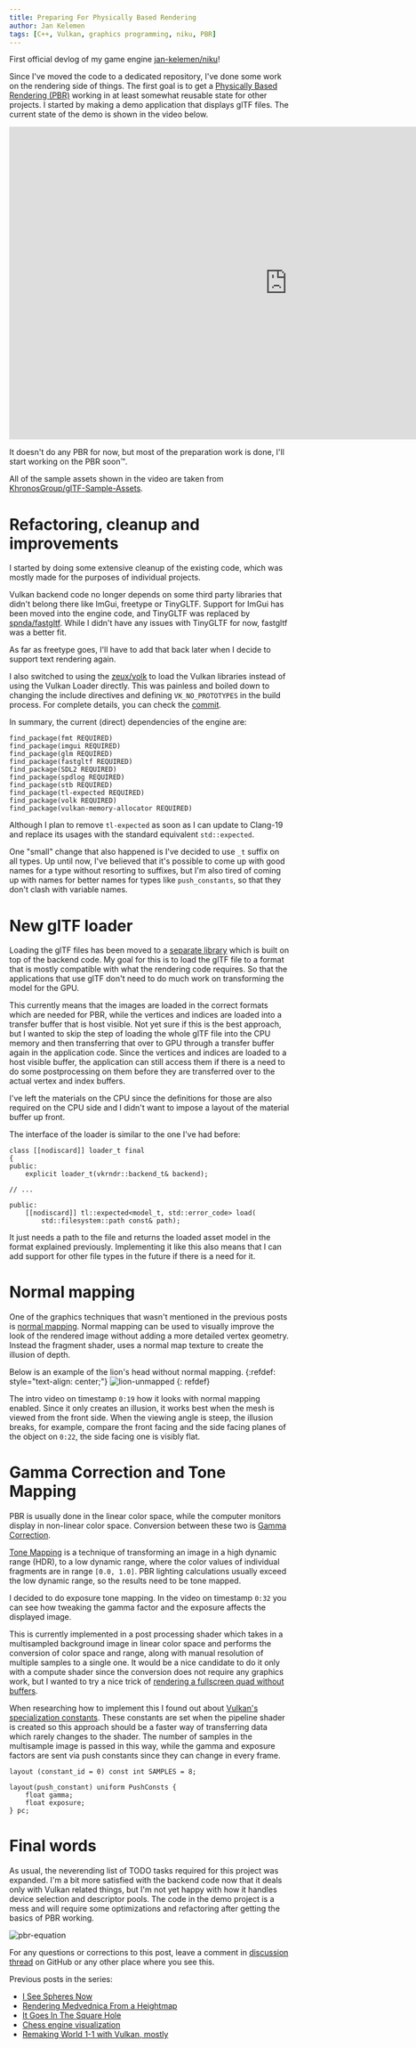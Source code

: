 ```yaml
---
title: Preparing For Physically Based Rendering
author: Jan Kelemen
tags: [C++, Vulkan, graphics programming, niku, PBR]
---
```


First official devlog of my game engine [jan-kelemen/niku](https://github.com/jan-kelemen/niku)!

Since I've moved the code to a dedicated repository, I've done some work on the rendering side of things.
The first goal is to get a [Physically Based Rendering (PBR)](https://en.wikipedia.org/wiki/Physically_based_rendering) working in at least somewhat reusable state for other projects.
I started by making a demo application that displays glTF files. The current state of the demo is shown in the video below.

<iframe width="1000" height="562" src="https://www.youtube.com/embed/WdiDkjNU1aw" title="niku - Preparing For Physically Based Rendering" frameborder="0" allow="accelerometer; autoplay; clipboard-write; encrypted-media; gyroscope; picture-in-picture; web-share" referrerpolicy="strict-origin-when-cross-origin" allowfullscreen></iframe>

It doesn't do any PBR for now, but most of the preparation work is done, I'll start working on the PBR soon™.

All of the sample assets shown in the video are taken from [KhronosGroup/glTF-Sample-Assets](https://github.com/KhronosGroup/glTF-Sample-Assets).

# Refactoring, cleanup and improvements

I started by doing some extensive cleanup of the existing code, which was mostly made for the purposes of individual projects.

Vulkan backend code no longer depends on some third party libraries that didn't belong there like ImGui, freetype or TinyGLTF.
Support for ImGui has been moved into the engine code, and TinyGLTF was replaced by [spnda/fastgltf](https://github.com/spnda/fastgltf).
While I didn't have any issues with TinyGLTF for now, fastgltf was a better fit. 

As far as freetype goes, I'll have to add that back later when I decide to support text rendering again.

I also switched to using the [zeux/volk](https://github.com/zeux/volk) to load the Vulkan libraries instead of using the Vulkan Loader directly.
This was painless and boiled down to changing the include directives and defining `VK_NO_PROTOTYPES` in the build process.
For complete details, you can check the [commit](https://github.com/jan-kelemen/niku/commit/610418c175be13d0c7c490ec0dc06cf65f2781e4).

In summary, the current (direct) dependencies of the engine are:
```
find_package(fmt REQUIRED)
find_package(imgui REQUIRED)
find_package(glm REQUIRED)
find_package(fastgltf REQUIRED)
find_package(SDL2 REQUIRED)
find_package(spdlog REQUIRED)
find_package(stb REQUIRED)
find_package(tl-expected REQUIRED)
find_package(volk REQUIRED)
find_package(vulkan-memory-allocator REQUIRED)
```

Although I plan to remove `tl-expected` as soon as I can update to Clang-19 and replace its usages with the standard equivalent `std::expected`.

One "small" change that also happened is I've decided to use `_t` suffix on all types. 
Up until now, I've believed that it's possible to come up with good names for a type without resorting to suffixes, but I'm also tired of coming up with names for better names for types like `push_constants`, so that they don't clash with variable names.

# New glTF loader

Loading the glTF files has been moved to a [separate library](https://github.com/jan-kelemen/niku/tree/19489b3fc14df1d69e1b876e3849941ac104ec36/src/vkgltf) which is built on top of the backend code.
My goal for this is to load the glTF file to a format that is mostly compatible with what the rendering code requires.
So that the applications that use glTF don't need to do much work on transforming the model for the GPU. 

This currently means that the images are loaded in the correct formats which are needed for PBR, while the vertices and indices are loaded into a transfer buffer that is host visible.
Not yet sure if this is the best approach, but I wanted to skip the step of loading the whole glTF file into the CPU memory and then transferring that over to GPU through a transfer buffer again in the application code.
Since the vertices and indices are loaded to a host visible buffer, the application can still access them if there is a need to do some postprocessing on them before they are transferred over to the actual vertex and index buffers.

I've left the materials on the CPU since the definitions for those are also required on the CPU side and I didn't want to impose a layout of the material buffer up front.

The interface of the loader is similar to the one I've had before:
```
class [[nodiscard]] loader_t final
{
public:
    explicit loader_t(vkrndr::backend_t& backend);

// ...

public:
    [[nodiscard]] tl::expected<model_t, std::error_code> load(
        std::filesystem::path const& path);
```

It just needs a path to the file and returns the loaded asset model in the format explained previously. 
Implementing it like this also means that I can add support for other file types in the future if there is a need for it.

# Normal mapping

One of the graphics techniques that wasn't mentioned in the previous posts is [normal mapping](https://en.wikipedia.org/wiki/Normal_mapping).
Normal mapping can be used to visually improve the look of the rendered image without adding a more detailed vertex geometry. 
Instead the fragment shader, uses a normal map texture to create the illusion of depth.

Below is an example of the lion's head without normal mapping.
{:refdef: style="text-align: center;"}
![lion-unmapped](/assets/posts/20240927/2024-09-27-lion.jpg)
{: refdef}

The intro video on timestamp `0:19` how it looks with normal mapping enabled. 
Since it only creates an illusion, it works best when the mesh is viewed from the front side.
When the viewing angle is steep, the illusion breaks, for example, compare the front facing and the side facing planes of the object on `0:22`, the side facing one is visibly flat.

# Gamma Correction and Tone Mapping
PBR is usually done in the linear color space, while the computer monitors display in non-linear color space.
Conversion between these two is [Gamma Correction](https://en.wikipedia.org/wiki/Gamma_correction).

[Tone Mapping](https://en.wikipedia.org/wiki/Tone_mapping) is a technique of transforming an image in a high dynamic range (HDR), to a low dynamic range, where the color values of individual fragments are in range `[0.0, 1.0]`.
PBR lighting calculations usually exceed the low dynamic range, so the results need to be tone mapped.

I decided to do exposure tone mapping. In the video on timestamp `0:32` you can see how tweaking the gamma factor and the exposure affects the displayed image.

This is currently implemented in a post processing shader which takes in a multisampled background image in linear color space and performs the conversion of color space and range, along with manual resolution of multiple samples to a single one.
It would be a nice candidate to do it only with a compute shader since the conversion does not require any graphics work, but I wanted to try a nice trick of [rendering a fullscreen quad without buffers](https://www.saschawillems.de/blog/2016/08/13/vulkan-tutorial-on-rendering-a-fullscreen-quad-without-buffers/).

When researching how to implement this I found out about [Vulkan's specialization constants](https://blogs.igalia.com/itoral/2018/03/20/improving-shader-performance-with-vulkans-specialization-constants/).
These constants are set when the pipeline shader is created so this approach should be a faster way of transferring data which rarely changes to the shader. 
The number of samples in the multisample image is passed in this way, while the gamma and exposure factors are sent via push constants since they can change in every frame.

```
layout (constant_id = 0) const int SAMPLES = 8;

layout(push_constant) uniform PushConsts {
    float gamma;
    float exposure;
} pc;
```

# Final words
As usual, the neverending list of TODO tasks required for this project was expanded. 
I'm a bit more satisfied with the backend code now that it deals only with Vulkan related things, but I'm not yet happy with how it handles device selection and descriptor pools.
The code in the demo project is a mess and will require some optimizations and refactoring after getting the basics of PBR working.

![pbr-equation](/assets/posts/20240927/2024-09-27-pbr.jpg)

For any questions or corrections to this post, leave a comment in [discussion thread](https://github.com/jan-kelemen/niku/discussions/1) on GitHub or any other place where you see this.

Previous posts in the series:
* [I See Spheres Now](/2024/08/25/i-see-spheres-now.html)
* [Rendering Medvednica From a Heightmap](/2024/08/10/rendering-medvednica-from-heightmap.html)
* [It Goes In The Square Hole](/2024/07/05/it-goes-in-the-square-hole.html)
* [Chess engine visualization](/2024/06/13/chess-engine-visualization.html)
* [Remaking World 1-1 with Vulkan, mostly](/2024/05/14/remaking-world-11-mostly.html)
